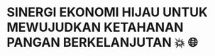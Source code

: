 # SINERGI EKONOMI HIJAU UNTUK MEWUJUDKAN KETAHANAN PANGAN BERKELANJUTAN :collision: :globe_with_meridians:
